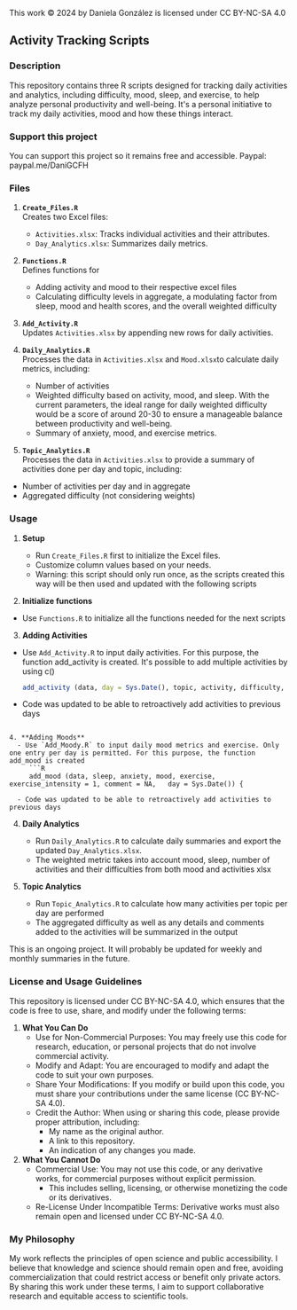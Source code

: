 This work © 2024 by Daniela González is licensed under CC BY-NC-SA 4.0 

## Activity Tracking Scripts

### Description
This repository contains three R scripts designed for tracking daily activities and analytics, including difficulty, mood, sleep, and exercise, to help analyze personal productivity and well-being.
It's a personal initiative to track my daily activities, mood and how these things interact.

### Support this project
You can support this project so it remains free and accessible.
Paypal: paypal.me/DaniGCFH

### Files
1. **`Create_Files.R`**  
   Creates two Excel files:
   - `Activities.xlsx`: Tracks individual activities and their attributes.
   - `Day_Analytics.xlsx`: Summarizes daily metrics.
   
2. **`Functions.R`**  
   Defines functions for
   - Adding activity and mood to their respective excel files
   - Calculating difficulty levels in aggregate, a modulating factor from sleep, mood and health scores, and the overall weighted difficulty
   
3. **`Add_Activity.R`**  
   Updates `Activities.xlsx` by appending new rows for daily activities.

4. **`Daily_Analytics.R`**  
   Processes the data in `Activities.xlsx` and `Mood.xlsx`to calculate daily metrics, including:
   - Number of activities
   - Weighted difficulty based on activity, mood, and sleep. With the current parameters, the ideal range for daily weighted difficulty would be a score of around 20-30 to ensure a manageable balance between productivity and well-being.
   - Summary of anxiety, mood, and exercise metrics.

5. **`Topic_Analytics.R`**  
  Processes the data in `Activities.xlsx` to provide a summary of activities done per day and topic, including:
  - Number of activities per day and in aggregate
  - Aggregated difficulty (not considering weights)

### Usage
1. **Setup**
   - Run `Create_Files.R` first to initialize the Excel files.
   - Customize column values based on your needs.
   - Warning: this script should only run once, as the scripts created this way will be then used and updated with the following scripts

2. **Initialize functions**
  - Use `Functions.R` to initialize all the functions needed for the next scripts 

3. **Adding Activities**
  - Use `Add_Activity.R` to input daily activities. For this purpose, the function add_activity is created. It's possible to add multiple activities by using c()
     ```R
     add_activity (data, day = Sys.Date(), topic, activity, difficulty, Sub_category_1 = NA, Sub_category_2 = NA, comment = NA)
     
  - Code was updated to be able to retroactively add activities to previous days
```

4. **Adding Moods**
  - Use `Add_Moody.R` to input daily mood metrics and exercise. Only one entry per day is permitted. For this purpose, the function add_mood is created
     ```R
     add_mood (data, sleep, anxiety, mood, exercise, exercise_intensity = 1, comment = NA,   day = Sys.Date()) {

  - Code was updated to be able to retroactively add activities to previous days
```

4. **Daily Analytics**
   - Run `Daily_Analytics.R` to calculate daily summaries and export the updated `Day_Analytics.xlsx`.
   - The weighted metric takes into account mood, sleep, number of activities and their difficulties from both mood and activities xlsx

4. **Topic Analytics**
   - Run `Topic_Analytics.R` to calculate how many activities per topic per day are performed
   - The aggregated difficulty as well as any details and comments added to the activities will be summarized in the output

This is an ongoing project. It will probably be updated for weekly and monthly summaries in the future. 


### License and Usage Guidelines
This repository is licensed under CC BY-NC-SA 4.0, which ensures that the code is free to use, share, and modify under the following terms:
1. **What You Can Do**
   - Use for Non-Commercial Purposes: You may freely use this code for research, education, or personal projects that do not involve commercial activity.
   - Modify and Adapt: You are encouraged to modify and adapt the code to suit your own purposes.
   - Share Your Modifications: If you modify or build upon this code, you must share your contributions under the same license (CC BY-NC-SA 4.0).
   - Credit the Author: When using or sharing this code, please provide proper attribution, including:
      - My name as the original author.
      - A link to this repository.
      - An  indication of any changes you made.
2. **What You Cannot Do**
   - Commercial Use: You may not use this code, or any derivative works, for commercial purposes without explicit permission.
      - This includes selling, licensing, or otherwise monetizing the code or its derivatives.
   - Re-License Under Incompatible Terms: Derivative works must also remain open and licensed under CC BY-NC-SA 4.0.

### My Philosophy
My work reflects the principles of open science and public accessibility. I believe that knowledge and science should remain open and free, avoiding commercialization that could restrict access or benefit only private actors. By sharing this work under these terms, I aim to support collaborative research and equitable access to scientific tools.






